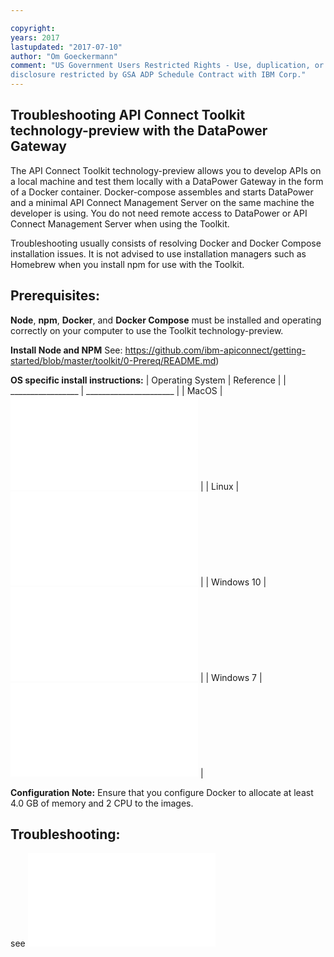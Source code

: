 ```yaml
---

copyright:
years: 2017
lastupdated: "2017-07-10"
author: "Om Goeckermann"
comment: "US Government Users Restricted Rights - Use, duplication, or
disclosure restricted by GSA ADP Schedule Contract with IBM Corp."
---
```

## Troubleshooting API Connect Toolkit technology-preview with the DataPower Gateway
The API Connect Toolkit technology-preview allows you to develop APIs on a local machine and test them locally with a DataPower Gateway in the form of a Docker container. Docker-compose assembles and starts DataPower and a minimal API Connect Management Server on the same machine the developer is using. You do not need remote access to DataPower or API Connect Management Server when using the Toolkit.

Troubleshooting usually consists of resolving Docker and Docker Compose installation issues. It is not advised to use installation managers such as Homebrew when you install npm for use with the Toolkit.

 ## Prerequisites:
 **Node**, **npm**, **Docker**, and **Docker Compose** must be installed and operating correctly on your computer to use the Toolkit technology-preview.

**Install Node and NPM**
See: https://github.com/ibm-apiconnect/getting-started/blob/master/toolkit/0-Prereq/README.md)

**OS specific install instructions:**
 | Operating System  | Reference              |
 | _________________ | ______________________ |
 | MacOS             | ![macos-install.md](macos-install.md) |
 | Linux             | ![linux-install.md](linux-install.md) |
 | Windows 10        | ![win10-install.md](win10-install.md) |
 | Windows 7         | ![win7-install.md](win7-install.md)   |

**Configuration Note:**
Ensure that you configure Docker to allocate at least 4.0 GB of memory and 2 CPU to the images.

## Troubleshooting:
see ![Troubleshooting](../troubleshooting.md)
